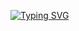 [![Typing SVG](https://readme-typing-svg.herokuapp.com?color=%2336BCF7&lines=Instead+of+waiting+-+do)](https://git.io/typing-svg)
